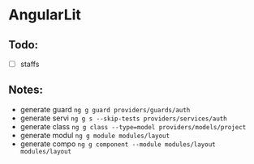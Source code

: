 # AngularLit

## Todo:
- [ ] staffs

## Notes:
- generate guard `ng g guard providers/guards/auth`
- generate servi `ng g s --skip-tests providers/services/auth`
- generate class `ng g class --type=model providers/models/project`
- generate modul `ng g module modules/layout`
- generate compo `ng g component --module modules/layout modules/layout`

